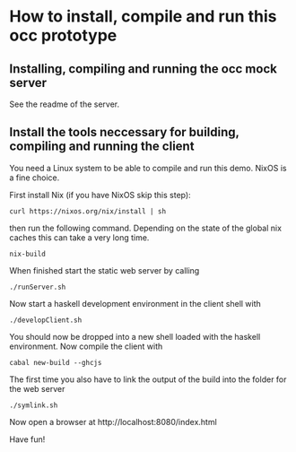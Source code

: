 # How to install, compile and run this occ prototype

## Installing, compiling and running the occ mock server

See the readme of the server.

## Install the tools neccessary for building, compiling and running the client

You need a Linux system to be able to compile and run this demo. NixOS is a fine choice.

First install Nix (if you have NixOS skip this step):

```shell
curl https://nixos.org/nix/install | sh
```

then run the following command. Depending on the state of the global nix caches this can take a very long time.

```shell
nix-build
```

When finished start the static web server by calling

```shell
./runServer.sh
```

Now start a haskell development environment in the client shell with

```shell
./developClient.sh
```

You should now be dropped into a new shell loaded with the haskell environment.
Now compile the client with

```shell
cabal new-build --ghcjs
```

The first time you also have to link the output of the build into the folder for the web server

```shell
./symlink.sh
```

Now open a browser at http://localhost:8080/index.html

Have fun!
